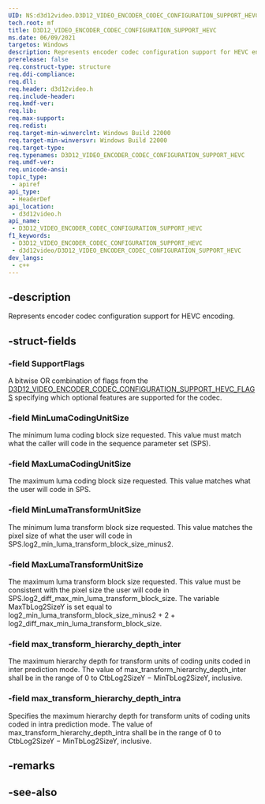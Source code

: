 ```yaml
---
UID: NS:d3d12video.D3D12_VIDEO_ENCODER_CODEC_CONFIGURATION_SUPPORT_HEVC
tech.root: mf
title: D3D12_VIDEO_ENCODER_CODEC_CONFIGURATION_SUPPORT_HEVC
ms.date: 06/09/2021
targetos: Windows
description: Represents encoder codec configuration support for HEVC encoding.
prerelease: false
req.construct-type: structure
req.ddi-compliance: 
req.dll: 
req.header: d3d12video.h
req.include-header: 
req.kmdf-ver: 
req.lib: 
req.max-support: 
req.redist: 
req.target-min-winverclnt: Windows Build 22000
req.target-min-winversvr: Windows Build 22000
req.target-type: 
req.typenames: D3D12_VIDEO_ENCODER_CODEC_CONFIGURATION_SUPPORT_HEVC
req.umdf-ver: 
req.unicode-ansi: 
topic_type:
 - apiref
api_type:
 - HeaderDef
api_location:
 - d3d12video.h
api_name:
 - D3D12_VIDEO_ENCODER_CODEC_CONFIGURATION_SUPPORT_HEVC
f1_keywords:
 - D3D12_VIDEO_ENCODER_CODEC_CONFIGURATION_SUPPORT_HEVC
 - d3d12video/D3D12_VIDEO_ENCODER_CODEC_CONFIGURATION_SUPPORT_HEVC
dev_langs:
 - c++
---
```


## -description

Represents encoder codec configuration support for HEVC encoding.

## -struct-fields

### -field SupportFlags

A bitwise OR combination of flags from the [D3D12_VIDEO_ENCODER_CODEC_CONFIGURATION_SUPPORT_HEVC_FLAGS](ne-d3d12video-d3d12_video_encoder_codec_configuration_support_hevc_flags.md) specifying which optional features are supported for the codec.

### -field MinLumaCodingUnitSize

The minimum luma coding block size requested. This value must match what the caller will code in the sequence parameter set (SPS).

### -field MaxLumaCodingUnitSize

The maximum luma coding block size requested. This value matches what the user will code in SPS.

### -field MinLumaTransformUnitSize

The minimum luma transform block size requested. This value matches the pixel size of what the user will code in SPS.log2_min_luma_transform_block_size_minus2.

### -field MaxLumaTransformUnitSize

The maximum luma transform block size requested. This value must be consistent with the pixel size the user will code in SPS.log2_diff_max_min_luma_transform_block_size. The variable MaxTbLog2SizeY is set equal to log2_min_luma_transform_block_size_minus2 + 2 + log2_diff_max_min_luma_transform_block_size.

### -field max_transform_hierarchy_depth_inter

The maximum hierarchy depth for transform units of coding units coded in inter prediction mode. The value of max_transform_hierarchy_depth_inter shall be in the range of 0 to CtbLog2SizeY − MinTbLog2SizeY, inclusive.

### -field max_transform_hierarchy_depth_intra

Specifies the maximum hierarchy depth for transform units of coding units coded in intra prediction mode. The value of max_transform_hierarchy_depth_intra shall be in the range of 0 to CtbLog2SizeY − MinTbLog2SizeY, inclusive.

## -remarks

## -see-also

